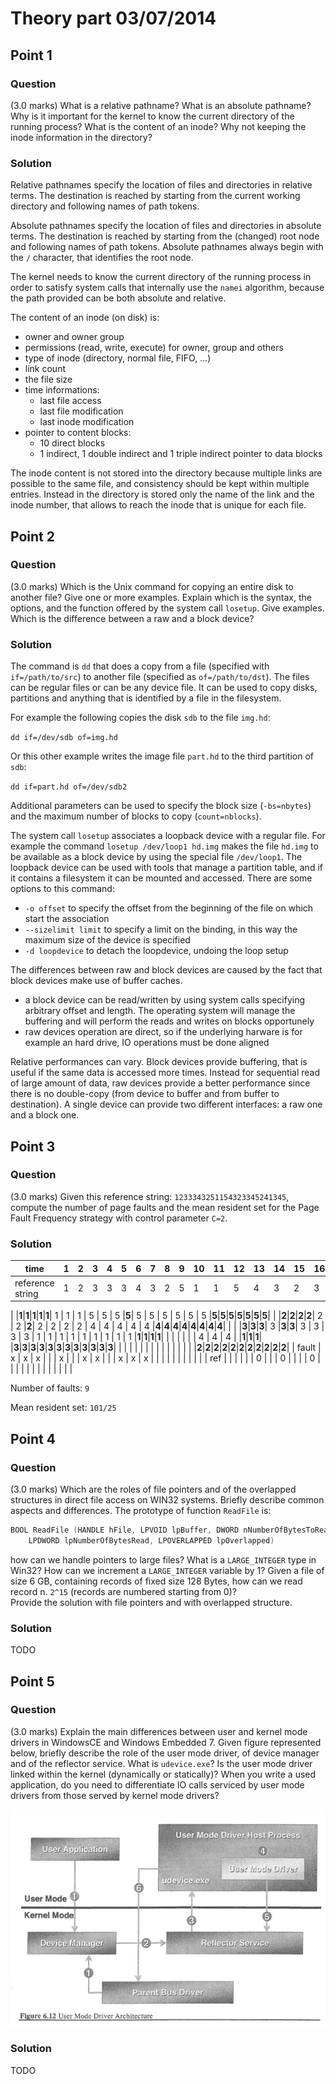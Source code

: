 # Theory part 03/07/2014

## Point 1

### Question

(3.0 marks) What is a relative pathname? What is an absolute pathname? Why is it important for the kernel to know the current directory of the running process? What is the content of an inode? Why not keeping the inode information in the directory?

### Solution

Relative pathnames specify the location of files and directories in relative terms. The destination is reached by starting from the current working directory and following names of path tokens.

Absolute pathnames specify the location of files and directories in absolute terms. The destination is reached by starting from the (changed) root node and following names of path tokens. Absolute pathnames always begin with the `/` character, that identifies the root node.

The kernel needs to know the current directory of the running process in order to satisfy system calls that internally use the `namei` algorithm, because the path provided can be both absolute and relative.

The content of an inode (on disk) is:

* owner and owner group
* permissions (read, write, execute) for owner, group and others
* type of inode (directory, normal file, FIFO, ...)
* link count
* the file size
* time informations:
  * last file access
  * last file modification
  * last inode modification
* pointer to content blocks:
  * 10 direct blocks
  * 1 indirect, 1 double indirect and 1 triple indirect pointer to data blocks

The inode content is not stored into the directory because multiple links are possible to the same file, and consistency should be kept within multiple entries. Instead in the directory is stored only the name of the link and the inode number, that allows to reach the inode that is unique for each file.

## Point 2

### Question

(3.0 marks) Which is the Unix command for copying an entire disk to another file? Give one or more examples. Explain which is the syntax, the options, and the function offered by the system call `losetup`. Give examples. Which is the difference between a raw and a block device?

### Solution

The command is `dd` that does a copy from a file (specified with `if=/path/to/src`) to another file (specified as `of=/path/to/dst`). The files can be regular files or can be any device file. It can be used to copy disks, partitions and anything that is identified by a file in the filesystem.

For example the following copies the disk `sdb` to the file `img.hd`:

`dd if=/dev/sdb of=img.hd`

Or this other example writes the image file `part.hd` to the third partition of `sdb`:

`dd if=part.hd of=/dev/sdb2`

Additional parameters can be used to specify the block size (`-bs=nbytes`) and the maximum number of blocks to copy (`count=nblocks`).

The system call `losetup` associates a loopback device with a regular file. For example the command `losetup /dev/loop1 hd.img` makes the file `hd.img` to be available as a block device by using the special file `/dev/loop1`. The loopback device can be used with tools that manage a partition table, and if it contains a filesystem it can be mounted and accessed. There are some options to this command:

* `-o offset` to specify the offset from the beginning of the file on which start the association
* `--sizelimit limit` to specify a limit on the binding, in this way the maximum size of the device is specified
* `-d loopdevice` to detach the loopdevice, undoing the loop setup

The differences between raw and block devices are caused by the fact that block devices make use of buffer caches.

* a block device can be read/written by using system calls specifying arbitrary offset and length. The operating system will manage the buffering and will perform the reads and writes on blocks opportunely
* raw devices operation are direct, so if the underlying harware is for example an hard drive, IO operations must be done aligned

Relative performances can vary. Block devices provide buffering, that is useful if the same data is accessed more times. Instead for sequential read of large amount of data, raw devices provide a better performance since there is no double-copy (from device to buffer and from buffer to destination). A single device can provide two different interfaces: a raw one and a block one.

## Point 3

### Question

(3.0 marks) Given this reference string: `1233343251154323345241345`, compute the number of page faults and the mean resident set for the Page Fault Frequency strategy with control parameter `C=2`.

### Solution

time             |  1  |  2  |  3  |  4  |  5  |  6  |  7  |  8  |  9  | 10  | 11  | 12  | 13  | 14  | 15  | 16  | 17  | 18  | 19  | 20  | 21  | 22  | 23  | 24  | 25  |
---------------- | --- | --- | --- | --- | --- | --- | --- | --- | --- | --- | --- | --- | --- | --- | --- | --- | --- | --- | --- | --- | --- | --- | --- | --- | --- |
reference string |  1  |  2  |  3  |  3  |  3  |  4  |  3  |  2  |  5  |  1  |  1  |  5  |  4  |  3  |  2  |  3  |  3  |  4  |  5  |  2  |  4  |  1  |  3  |  4  |  5  |
|
                 |**1**|**1**|**1**|**1**|**1**|  1  |  1  |  1  |  5  |  5  |  5  |**5**|  5  |  5  |  5  |  5  |  5  |  5  |**5**|**5**|**5**|**5**|**5**|**5**|**5**|
                 |     |**2**|**2**|**2**|**2**|  2  |  2  |**2**|  2  |  2  |  2  |  2  |  4  |  4  |  4  |  4  |  4  |**4**|**4**|**4**|**4**|**4**|**4**|**4**|**4**|
                 |     |     |**3**|**3**|**3**|  3  |**3**|**3**|  3  |  3  |  3  |  3  |  1  |  1  |  1  |  1  |  1  |  1  |  1  |  1  |  1  |**1**|**1**|**1**|**1**|
                 |     |     |     |     |     |  4  |  4  |  4  |     |**1**|**1**|**1**|     |**3**|**3**|**3**|**3**|**3**|**3**|**3**|**3**|**3**|**3**|**3**|**3**|
                 |     |     |     |     |     |     |     |     |     |     |     |     |     |     |**2**|**2**|**2**|**2**|**2**|**2**|**2**|**2**|**2**|**2**|**2**|
|
fault            |  x  |  x  |  x  |     |     |  x  |     |     |  x  |  x  |     |     |  x  |  x  |  x  |     |     |     |     |     |     |     |     |     |     |
ref              |     |     |     |     |     |  0  |     |     |  0  |     |     |     |  0  |     |     |     |     |     |     |     |     |     |     |     |     |

Number of faults: `9`

Mean resident set: `101/25`

## Point 4

### Question

(3.0 marks) Which are the roles of file pointers and of the overlapped structures in direct file access on WIN32 systems. Briefly describe common aspects and differences. The prototype of function `ReadFile` is:

```c
BOOL ReadFile (HANDLE hFile, LPVOID lpBuffer, DWORD nNumberOfBytesToRead,
    LPDWORD lpNumberOfBytesRead, LPOVERLAPPED lpOverlapped)
```

how can we handle pointers to large files? What is a `LARGE_INTEGER` type in Win32? How can we increment a `LARGE_INTEGER` variable by 1? Given a file of size 6 GB, containing records of fixed size 128 Bytes, how can we read record n. `2^15` (records are numbered starting from 0)?  
Provide the solution with file pointers and with overlapped structure.

### Solution

TODO

## Point 5

### Question

(3.0 marks) Explain the main differences between user and kernel mode drivers in WindowsCE and Windows Embedded 7. Given figure represented below, briefly describe the role of the user mode driver, of device manager and of the reflector service. What is `udevice.exe`? Is the user mode driver linked within the kernel (dynamically or statically)? When you write a used application, do you need to differentiate IO calls serviced by user mode drivers from those served by kernel mode drivers?

![2014-07-03_theory_usermodearchitecture.png](2014-07-03_theory_usermodearchitecture.png "User mode driver architecture")

### Solution

TODO
